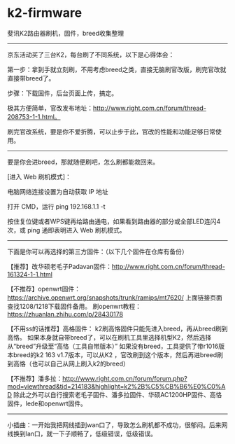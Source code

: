 # k2-firmware
斐讯K2路由器刷机，固件，breed收集整理
***
京东活动买了三台K2，每台刷了不同系统，以下是心得体会：

第一步：拿到手就立刻刷，不用考虑breed之类，直接无脑刷官改版，刷完官改就直接带breed了。

步骤：下载固件，后台页面上传，搞定。

极其方便简单，官改发布地址：http://www.right.com.cn/forum/thread-208753-1-1.html。

刷完官改系统，要是你不爱折腾，可以止步于此，官改的性能和功能足够日常使用。
***
要是你会进breed，那就随便刷吧，怎么刷都能救回来。

[进入 Web 刷机模式]：

电脑网络连接设置为自动获取 IP 地址

打开 CMD，运行 ping 192.168.1.1 -t

按住复位键或者WPS键再给路由通电，如果看到路由器的部分或全部LED连闪4次，或 ping 通即表明进入 Web 刷机模式。
***
下面是你可以再选择的第三方固件：（以下几个固件在仓库有备份）

【推荐】改华硕老毛子Padavan固件：http://www.right.com.cn/forum/thread-161324-1-1.html

【不推荐】openwrt固件：https://archive.openwrt.org/snapshots/trunk/ramips/mt7620/ 上面链接页面查找1208/1218下载固件备用。
刷openwrt教程：https://zhuanlan.zhihu.com/p/28430178

【不用ss的话推荐】高格固件：
k2刷高恪固件只能先进入breed，再从breed刷到高恪。
如果本身就自带breed了，可以在刷机工具里选择机型K2，然后选择 从“breed”升级至“高恪（工具自带版本）”
如果没有breed，工具提供了带r1016版本breed的k2 163 v1.7版本，可以从K2 ，官改刷到这个版本，然后再进breed刷到高恪（也可以自己从网上刷入k2的breed）

【不推荐】潘多拉：http://www.right.com.cn/forum/forum.php?mod=viewthread&tid=214183&highlight=k2%2B%C5%CB%B6%E0%C0%AD
除此之外可以自行搜索老毛子固件、潘多拉固件、华硕AC1200HP固件、高恪固件，lede和openwrt固件。
***
小插曲：一开始我把网线插到wan口了，导致怎么刷机都不成功，很郁闷。后来网线换到lan口，就一下子顺畅了，低级错误，低级错误。

